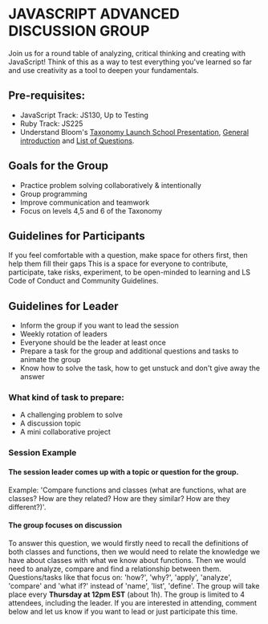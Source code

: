 # JAVASCRIPT ADVANCED DISCUSSION GROUP
Join us for a round table of analyzing, critical thinking and creating with JavaScript! Think of this as a way to test everything you've learned so far and use creativity as a tool to deepen your fundamentals.
## Pre-requisites:
- JavaScript Track: JS130, Up to Testing
- Ruby Track: JS225
- Understand Bloom's [Taxonomy Launch School Presentation](https://www.reddit.com/r/launchschool/comments/kvf6pv/blooms_taxonomy_x_launch_school/), [General introduction](https://tophat.com/blog/blooms-taxonomy/) and [List of Questions](https://www.eoas.ubc.ca/research/cwsei/resources/Blooms-verbs-stems.htm).
## Goals for the Group
- Practice problem solving collaboratively & intentionally
- Group programming
- Improve communication and teamwork
- Focus on levels 4,5 and 6 of the Taxonomy
## Guidelines for Participants
If you feel comfortable with a question, make space for others first, then help them fill their gaps
This is a space for everyone to contribute, participate, take risks, experiment,  to be open-minded to learning and LS Code of Conduct and Community Guidelines. 
## Guidelines for Leader
- Inform the group if you want to lead the session
- Weekly rotation of leaders
- Everyone should be the leader at least once
- Prepare a task for the group and additional questions and tasks to animate the group
- Know how to solve the task, how to get unstuck and don't give away the answer
### What kind of task to prepare:
- A challenging problem to solve
- A discussion topic
- A mini collaborative project
### Session Example
#### The session leader comes up with a topic or question for the group.
Example: 'Compare functions and classes (what are functions, what are classes? How are they related? How are they similar? How are they different?)'.
#### The group focuses on discussion
To answer this question, we would firstly need to recall the definitions of both classes and functions, then we would need to relate the knowledge we have about classes with what we know about functions. Then we would need to analyze, compare and find a relationship between them. Questions/tasks like that focus on: 'how?', 'why?', 'apply', 'analyze', 'compare' and 'what if?' instead of 'name', 'list', 'define'.
The group will take place every **Thursday at 12pm EST** (about 1h). The group is limited to 4 attendees, including the leader.  If you are interested in attending, comment below and let us know if you want to lead or just participate this time. 

